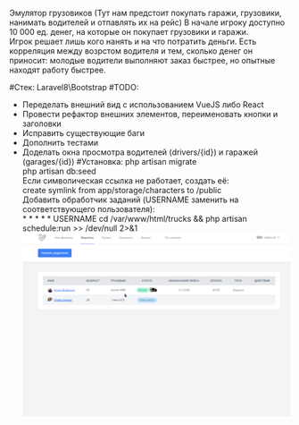 Эмулятор грузовиков (Тут нам предстоит покупать гаражи, грузовики, нанимать водителей и отпавлять их на рейс)
В начале игроку доступно 10 000 ед. денег, на которые он покупает грузовики и гаражи.\
Игрок решает лишь кого нанять и на что потратить деньги. 
Есть корреляция между возрстом водителя и тем, сколько денег он приносит: молодые водители выполняют заказ быстрее, но опытные находят работу быстрее.

#Стек:
Laravel8\Bootstrap
#TODO:
- Переделать внешний вид с использованием VueJS либо React
- Провести рефактор внешних элементов, переименовать кнопки и заголовки
- Исправить существующие баги
- Дополнить тестами
- Доделать окна просмотра водителей (drivers/{id}) и гаражей (garages/{id})
#Установка:
php artisan migrate\
php artisan db:seed\
Если символическая ссылка не работает, создать её:\
create symlink from app/storage/characters to /public \
Добавить обработчик заданий (USERNAME заменить на соответствующего пользователя): \
\* *     * * *   USERNAME cd /var/www/html/trucks && php artisan schedule:run >> /dev/null 2>&1\
![Иллюстрация к проекту](https://github.com/Shenter/truckmanager/raw/master/trucks.png)
